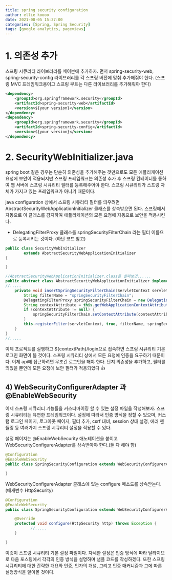 ```yaml
---
title: spring security configuration
author: ellie koooo
date: 2021-08-05 15:37:00 
categories: [Spring, Spring Security]
tags: [google analytics, pageviews]
---
```


# 1. 의존성 추가

스프링 시큐리티 라이브러리를 메이븐에 추가하자.
먼저 spring-security-web, spring-security-config 라이브러리를 각 스프링 버전에 맞춰 추가해줘야 한다.
(스프링 MVC 프레임워크용이고 스프링 부트는 다른 라이브러리를 추가해줘야 한다)

```xml
<dependency>
    <groupId>org.springframework.security</groupId>
    <artifactId>spring-security-web</artifactId>
    <version>${your version}</version>
</dependency>
<dependency>
    <groupId>org.springframework.security</groupId>
    <artifactId>spring-security-config</artifactId>
    <version>${your version}</version>
</dependency>
```

# 2. SecurityWebInitializer.java

spring boot 같은 경우는 단순히 의존성을 추가해주는 것만으로도 모든 애플리케이션 요청에 보안이 적용되지만
스프링 프레임워크는 의존성 추가 후 스프링 컨테이너를 통하여 웹 서버에 스프링 시큐리티 필터를 등록해주어야 한다.
스프링 시큐리티가 스프링 자체가 가지고 있는 프레임워크가 아니기 때문이다.

java configuration 상에서 스프링 시큐리티 필터를 띄우려면 AbstractSecurityWebApplicationInitializer 클래스를 상속받으면 된다.
스프링에서 자동으로 이 클래스를 감지하여 애플리케이션의 모든 요청에 자동으로 보안을 적용시킨다.

- DelegatingFilterProxy 클래스를 springSecurityFilterChain 라는 필터 이름으로 등록시키는 것이다. (하단 코드 참고)

```java
public class SecurityWebInitializer
        extends AbstractSecurityWebApplicationInitializer
{

}
```
```java
//AbstractSecurityWebApplicationInitializer.class를 살펴보면......
public abstract class AbstractSecurityWebApplicationInitializer implements WebApplicationInitializer {
//.....
    private void insertSpringSecurityFilterChain(ServletContext servletContext) {
        String filterName = "springSecurityFilterChain";
        DelegatingFilterProxy springSecurityFilterChain = new DelegatingFilterProxy(filterName);
        String contextAttribute = this.getWebApplicationContextAttribute();
        if (contextAttribute != null) {
            springSecurityFilterChain.setContextAttribute(contextAttribute);
        }
        this.registerFilter(servletContext, true, filterName, springSecurityFilterChain);
    }
}
//.....
```

이제 프로젝트를 실행하고 ${contextPath}/login으로 접속하면 스프링 시큐리티 기본 로그인 화면이 뜰 것이다.
스프링 시큐리티 상에서 모든 요청에 인증을 요구하기 때문이다. 이제 api에 접근하려면 무조건 로그인을 해야 한다.
단지 의존성을 추가하고, 필터를 띄웠을 뿐인데 모든 요청에 보안 필터가 적용되었다 👍

## 4) WebSecurityConfigurerAdapter 과 @EnableWebSecurity

이제 스프링 시큐리티 기능들을 커스터마이징 할 수 있는 설정 파일을 작성해보자. 스프링 시큐리티는 유연한 프레임워크이다.
설정에 따라서 인증 방식을 정할 수 있으며, 커스텀 로그인 페이지, 로그아웃 페이지, 필터 추가, csrf 대비, session 상태 설정, 에러 핸들링 등
여러가지 스프링 시큐리티 설정을 적용할 수 있다.

설정 페이지는 @EnableWebSecurity 애노테이션을 붙이고 WebSecurityConfigurerAdapter를 상속받아야 한다.(둘 다 해야 함)

```java
@Configuration
@EnableWebSecurity
public class SpringSecurityConfiguration extends WebSecurityConfigurerAdapter {

}
```

WebSecurityConfigurerAdapter 클래스에 있는 configure 메소드를 상속받는다.(매개변수 HttpSecurity)

```java
@Configuration
@EnableWebSecurity
public class SpringSecurityConfiguration extends WebSecurityConfigurerAdapter {

    @Override
    protected void configure(HttpSecurity http) throws Exception {
           //.....
    }

}
```

이것이 스프링 시큐리티 기본 설정 파일이다. 자세한 설정은 인증 방식에 따라 달라지므로
다음 포스팅에서 각각의 인증 방식을 설명하며 샘플 코드를 작성하겠다.
또한 스프링 시큐리티에 대한 간략한 개요와 인증, 인가의 개념, 그리고 인증 매커니즘과 그에 따른 설정방식을 알아볼 것이다.

